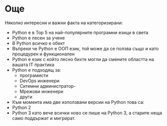 # Още

Няколко интересни и важни факта на категоризирани:

- Python е в Top 5 на най-популярните програмни езици в света
- Python е лесен за учене
- В Python всичко е обект
- Въпреки че Python e ООП език, той може да се ползва също и като процедурен и функционален
- Python е език с който лесно бихте могли да смените областта на вашата IT практика
- Python е подходящ за:
  - програмисти
  - DevOps инженери
  - Ситемни администратор-
  - Мрежови инженери
  - други
 - Към момента има две използвани версии на Python това са:
  - Python 2
  - Python 3
  като вече всички ново се пише на Python 3, а старите неща само поддържат и мигрират.
